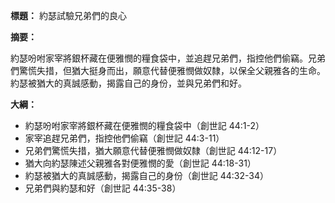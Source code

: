 **標題：** 約瑟試驗兄弟們的良心

**摘要：**

約瑟吩咐家宰將銀杯藏在便雅憫的糧食袋中，並追趕兄弟們，指控他們偷竊。兄弟們驚慌失措，但猶大挺身而出，願意代替便雅憫做奴隸，以保全父親雅各的生命。約瑟被猶大的真誠感動，揭露自己的身份，並與兄弟們和好。

**大綱：**

* 約瑟吩咐家宰將銀杯藏在便雅憫的糧食袋中（創世記 44:1-2）
* 家宰追趕兄弟們，指控他們偷竊（創世記 44:3-11）
* 兄弟們驚慌失措，猶大願意代替便雅憫做奴隸（創世記 44:12-17）
* 猶大向約瑟陳述父親雅各對便雅憫的愛（創世記 44:18-31）
* 約瑟被猶大的真誠感動，揭露自己的身份（創世記 44:32-34）
* 兄弟們與約瑟和好（創世記 44:35-38）